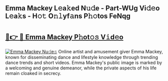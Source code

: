 ## Emma Mackey L𝚎a𝚔ed N𝚞𝚍e - Part-WUg Vi𝚍𝚎o L𝚎a𝚔s - H𝚘𝚝 O𝚗𝚕yf𝚊ns P𝚑𝚘tos FeNqg

# <h2><a href="http://kf5lr9a.oniu.top/?m=Emma+Mackey">🔗👉 🔴 Emma Mackey P𝚑ot𝚘𝚜 V𝚒d𝚎o</a></h2>

[![Emma Mackey Nu𝚍e𝚜](https://i.imgur.com/0qMVB7G.gif)](http://kf5lr9a.oniu.top/?m=Emma+Mackey)
Online artist and amusement giver Emma Mackey, known for disseminating dance and lifestyle knowledge through trending dance trends and short videos. Emma Mackey's public image is marked by a welcoming and genuine demeanor, while the private aspects of his life remain cloaked in secrecy.  
